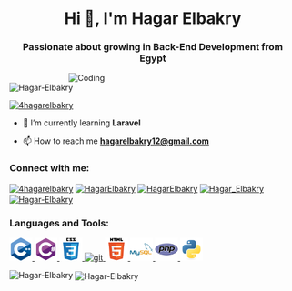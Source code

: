 <h1 align="center">Hi 👋, I'm Hagar Elbakry</h1>
<h3 align="center">Passionate about growing in Back-End Development from Egypt</h3>
<img align="right" alt="Coding" width="400" src="https://gifdb.com/images/high/cartoon-character-louise-belcher-coding-is-fun-ctmkcciuc1gyxos2.gif">


<p align="left"> <img src="https://komarev.com/ghpvc/?username=Hagar-Elbakry&label=Profile%20views&color=0e75b6&style=flat" alt="Hagar-Elbakry" /> </p>

<p align="left"> <a href="https://twitter.com/4hagarelbakry" target="blank"><img src="https://img.shields.io/twitter/follow/4hagarelbakry?logo=twitter&style=for-the-badge" alt="4hagarelbakry" /></a> </p>

- 🌱 I’m currently learning **Laravel**

- 📫 How to reach me **hagarelbakry12@gmail.com**

<h3 align="left">Connect with me:</h3>
<p align="left">
<a href="https://twitter.com/4hagarelbakry" target="blank"><img align="center" src="https://raw.githubusercontent.com/rahuldkjain/github-profile-readme-generator/master/src/images/icons/Social/twitter.svg" alt="4hagarelbakry" height="30" width="40" /></a>
  <a href="www.linkedin.com/in/hagar-elbakry-27354533a" target="blank"><img align="center" src="https://raw.githubusercontent.com/rahuldkjain/github-profile-readme-generator/master/src/images/icons/Social/LinkedIn.svg" alt="HagarElbakry" height="30" width="40" /></a>
<a href="https://www.youtube.com/@HagarElbakry" target="blank"><img align="center" src="https://raw.githubusercontent.com/rahuldkjain/github-profile-readme-generator/master/src/images/icons/Social/youtube.svg" alt="HagarElbakry" height="30" width="40" /></a>
<a href="https://codeforces.com/profile/Hagar_Elbakry" target="blank"><img align="center" src="https://raw.githubusercontent.com/rahuldkjain/github-profile-readme-generator/master/src/images/icons/Social/codeforces.svg" alt="Hagar_Elbakry" height="30" width="40" /></a>
<a href="https://www.leetcode.com/Hagar-Elbakry" target="blank"><img align="center" src="https://raw.githubusercontent.com/rahuldkjain/github-profile-readme-generator/master/src/images/icons/Social/leet-code.svg" alt="Hagar-Elbakry" height="30" width="40" /></a>
</p>

<h3 align="left">Languages and Tools:</h3>
<p align="left"> <a href="https://www.w3schools.com/cpp/" target="_blank" rel="noreferrer"> <img src="https://raw.githubusercontent.com/devicons/devicon/master/icons/cplusplus/cplusplus-original.svg" alt="cplusplus" width="40" height="40"/> </a> <a href="https://www.w3schools.com/cs/" target="_blank" rel="noreferrer"> <img src="https://raw.githubusercontent.com/devicons/devicon/master/icons/csharp/csharp-original.svg" alt="csharp" width="40" height="40"/> </a> <a href="https://www.w3schools.com/css/" target="_blank" rel="noreferrer"> <img src="https://raw.githubusercontent.com/devicons/devicon/master/icons/css3/css3-original-wordmark.svg" alt="css3" width="40" height="40"/> </a> <a href="https://git-scm.com/" target="_blank" rel="noreferrer"> <img src="https://www.vectorlogo.zone/logos/git-scm/git-scm-icon.svg" alt="git" width="40" height="40"/> </a> <a href="https://www.w3.org/html/" target="_blank" rel="noreferrer"> <img src="https://raw.githubusercontent.com/devicons/devicon/master/icons/html5/html5-original-wordmark.svg" alt="html5" width="40" height="40"/> </a> <a href="https://www.mysql.com/" target="_blank" rel="noreferrer"> <img src="https://raw.githubusercontent.com/devicons/devicon/master/icons/mysql/mysql-original-wordmark.svg" alt="mysql" width="40" height="40"/> </a> <a href="https://www.php.net" target="_blank" rel="noreferrer"> <img src="https://raw.githubusercontent.com/devicons/devicon/master/icons/php/php-original.svg" alt="php" width="40" height="40"/> </a> <a href="https://www.python.org" target="_blank" rel="noreferrer"> <img src="https://raw.githubusercontent.com/devicons/devicon/master/icons/python/python-original.svg" alt="python" width="40" height="40"/> </a> </p>

<p><img align="left" src="https://github-readme-stats.vercel.app/api/top-langs?username=Hagar-Elbakry&show_icons=true&locale=en&layout=compact" alt="Hagar-Elbakry" /></p>

<p>&nbsp;<img align="center" src="https://github-readme-stats.vercel.app/api?username=Hagar-Elbakry&show_icons=true&locale=en" alt="Hagar-Elbakry" /></p>
